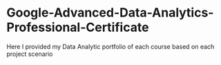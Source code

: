 # Google-Advanced-Data-Analytics-Professional-Certificate
Here I provided my Data Analytic portfolio of each course based on each project scenario
